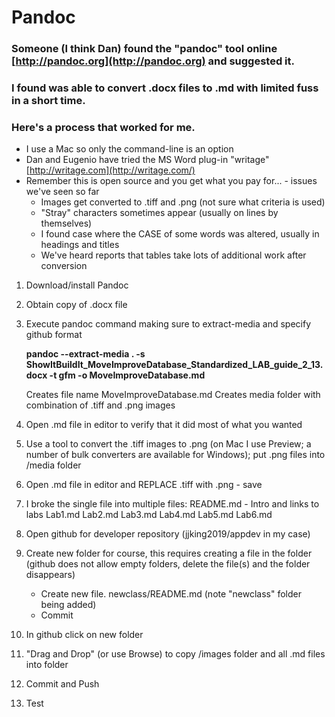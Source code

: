# Pandoc 

### Someone (I think Dan) found the "pandoc" tool online [http://pandoc.org](http://pandoc.org) and suggested it.


### I found was able to convert .docx files to .md with limited fuss in a short time.

### Here's a process that worked for me.
* I use a Mac so only the command-line is an option
* Dan and Eugenio have tried the MS Word plug-in "writage" [http://writage.com](http://writage.com/)
* Remember this is open source and you get what you pay for... - issues we've seen so far
  * Images get converted to .tiff and .png (not sure what criteria is used)
  * "Stray" characters sometimes appear (usually on lines by themselves)
  * I found case where the CASE of some words was altered, usually in headings and titles
  * We've heard reports that tables take lots of additional work after conversion


1. Download/install Pandoc
1. Obtain copy of .docx file
1. Execute pandoc command making sure to extract-media and specify github format

    __pandoc --extract-media  .  -s ShowItBuildIt_MoveImproveDatabase_Standardized_LAB_guide_2_13.docx -t gfm -o MoveImproveDatabase.md__

    Creates file name MoveImproveDatabase.md
    Creates media folder with combination of .tiff and .png images

1. Open .md file in editor to verify that it did most of what you wanted

1. Use a tool to convert the .tiff images to .png (on Mac I use Preview; a number of bulk converters are available for Windows); put .png files into /media folder

1. Open .md file in editor and REPLACE .tiff with .png - save

1. I broke the single file into multiple files:
   README.md  -  Intro and links to labs
   Lab1.md
   Lab2.md
   Lab3.md
   Lab4.md
   Lab5.md
   Lab6.md

1. Open github for developer repository (jjking2019/appdev in my case)

1. Create new folder for course, this requires creating a file in the folder (github does not allow empty folders, delete the file(s) and the folder disappears)
   * Create new file. newclass/README.md
      (note "newclass" folder being added)
   * Commit

1. In github click on new folder

1. "Drag and Drop" (or use Browse) to copy /images folder and all .md files into folder

1. Commit and Push

1. Test
